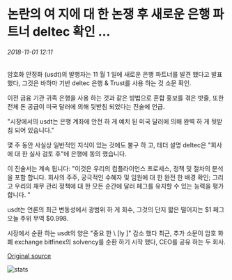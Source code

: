 # 논란의 여 지에 대 한 논쟁 후 새로운 은행 파트너 deltec 확인 ...

###### 2018-11-01 12:11

암호화 안정화 (usdt)의 발행자는 11 월 1 일에 새로운 은행 파트너를 발견 했다고 발표 했다, 그것은 바하마 기반 deltec 은행 & Trust를 사용 하는 것 소문 확인.

이전 금융 기관 귀족 은행을 사용 하는 것과 같은 방법으로 혼합 홍보를 겪은 밧줄, 또한 전체 돈 공급이 미국 달러에 의해 뒷받침 되었다는 진술에 언급.

"시장에서의 usdt는 은행 계좌에 안전 하 게 예치 된 미국 달러에 의해 완벽 하 게 뒷받침 되어 있습니다."

몇 주 동안 사실상 일반적인 지식이 있는 것에도 불구 하 고, 테더 설명 deltec은 "회사에 대 한 실사 검토 후"에 은행에 동의 했습니다.

이 진술서는 계속 됩니다: "이것은 우리의 컴플라이언스 프로세스, 정책 및 절차의 분석을 포함 합니다. 회사의 주주, 궁극적인 수혜자 및 임원에 대 한 완전 한 배경 확인; 그리고 우리의 재무 관리 정책에 대 한 모든 순간에 달러 페그를 유지할 수 있는 능력을 평가 합니다. "

usdt는 언론의 최근 변동성에서 광범위 하 게 회수, 그것의 단지 짧은 떨어지는 $1 페그 오늘 주위 무역 $0.998.

시장에서 순환 하는 usdt의 양은 "중요 한 \ [ly \]" 감소 했다 최근, 추가 소문이 암호 화폐 exchange bitfinex의 solvency를 순환 하기 시작 했다, CEO를 공유 하는 두 회사.

[Original source](https://cointelegraph.com/news/controversial-stablecoin-tether-confirms-new-banking-partner-deltec-after-weeks-of-rumors)

![stats](https://c.statcounter.com/11760860/0/a89fa40b/1/ "stats")